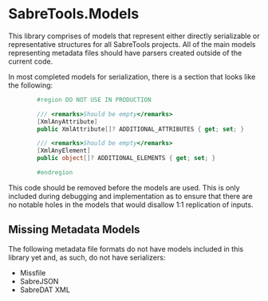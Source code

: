 # SabreTools.Models

This library comprises of models that represent either directly serializable or representative structures for all SabreTools projects. All of the main models representing metadata files should have parsers created outside of the current code.

In most completed models for serialization, there is a section that looks like the following:

```c#
        #region DO NOT USE IN PRODUCTION

        /// <remarks>Should be empty</remarks>
        [XmlAnyAttribute]
        public XmlAttribute[]? ADDITIONAL_ATTRIBUTES { get; set; }

        /// <remarks>Should be empty</remarks>
        [XmlAnyElement]
        public object[]? ADDITIONAL_ELEMENTS { get; set; }

        #endregion
```

This code should be removed before the models are used. This is only included during debugging and implementation as to ensure that there are no notable holes in the models that would disallow 1:1 replication of inputs.

## Missing Metadata Models

The following metadata file formats do not have models included in this library yet and, as such, do not have serializers:

- Missfile
- SabreJSON
- SabreDAT XML
